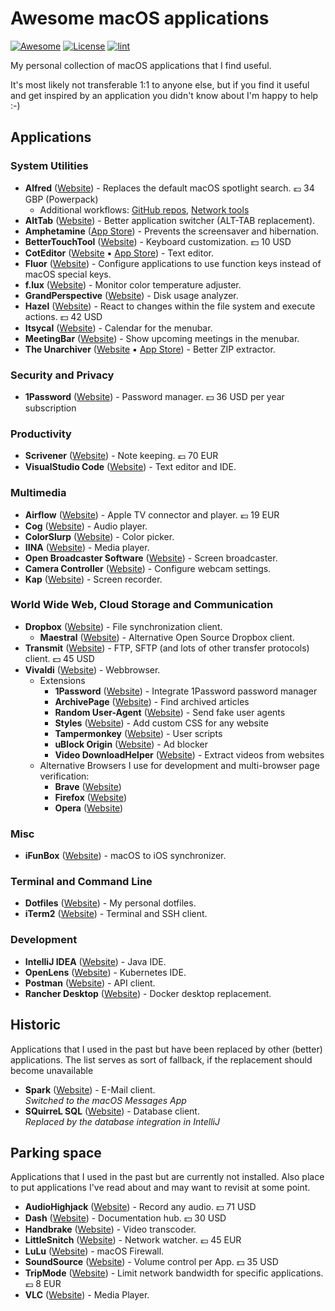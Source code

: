 # Awesome macOS applications

[![Awesome](https://awesome.re/badge.svg)](https://awesome.re)
[![License](https://img.shields.io/:license-mit-blue.svg)](https://www.mit-license.org/)
[![lint](https://github.com/perdian/awesome-macos-applications/actions/workflows/lint.yml/badge.svg)](https://github.com/perdian/awesome-macos-applications/actions/workflows/lint.yml)

My personal collection of macOS applications that I find useful.

It's most likely not transferable 1:1 to anyone else, but if you find it useful and get inspired by an application you didn't know about I'm happy to help :-)

## Applications

### System Utilities

- **Alfred** ([Website](https://www.alfredapp.com/)) - Replaces the default macOS spotlight search. 💷 34 GBP (Powerpack)
  - Additional workflows:
    [GitHub repos](https://github.com/edgarjs/alfred-github-repos),
    [Network tools](https://github.com/fniephaus/alfred-network)
- **AltTab** ([Website](https://alt-tab-macos.netlify.app)) - Better application switcher (ALT-TAB replacement).
- **Amphetamine** ([App Store](https://apps.apple.com/de/app/amphetamine/id937984704)) - Prevents the screensaver and hibernation.
- **BetterTouchTool** ([Website](https://folivora.ai/downloads)) - Keyboard customization. 💵 10 USD
- **CotEditor** ([Website](https://coteditor.com/) ▪ [App Store](https://apps.apple.com/app/coteditor/id1024640650)) - Text editor.
- **Fluor** ([Website](https://github.com/Pyroh/Fluor)) - Configure applications to use function keys instead of macOS special keys.
- **f.lux** ([Website](https://justgetflux.com/news/pages/macquickstart/)) - Monitor color temperature adjuster.
- **GrandPerspective** ([Website](http://grandperspectiv.sourceforge.net)) - Disk usage analyzer.
- **Hazel** ([Website](https://www.noodlesoft.com/)) - React to changes within the file system and execute actions. 💵 42 USD
- **Itsycal** ([Website](https://www.mowglii.com/itsycal/)) - Calendar for the menubar.
- **MeetingBar** ([Website](https://meetingbar.app)) - Show upcoming meetings in the menubar.
- **The Unarchiver** ([Website](https://theunarchiver.com/) ▪ [App Store](https://apps.apple.com/us/app/the-unarchiver/id425424353)) - Better ZIP extractor.

### Security and Privacy

- **1Password** ([Website](https://1password.com/downloads/mac/)) - Password manager. 💵 36 USD per year subscription

### Productivity

- **Scrivener** ([Website](https://www.literatureandlatte.com/scrivener/download)) - Note keeping. 💶 70 EUR
- **VisualStudio Code** ([Website](https://code.visualstudio.com/)) - Text editor and IDE.

### Multimedia

- **Airflow** ([Website](https://airflow.app/)) - Apple TV connector and player. 💶 19 EUR
- **Cog** ([Website](https://kode54.net/cog)) - Audio player.
- **ColorSlurp** ([Website](https://colorslurp.com/)) - Color picker.
- **IINA** ([Website](https://iina.io)) - Media player.
- **Open Broadcaster Software** ([Website](https://obsproject.com/)) - Screen broadcaster.
- **Camera Controller** ([Website](https://github.com/Itaybre/CameraController)) - Configure webcam settings.
- **Kap** ([Website](https://getkap.co)) - Screen recorder.

### World Wide Web, Cloud Storage and Communication

- **Dropbox** ([Website](https://www.dropbox.com/downloading)) - File synchronization client.
  - **Maestral** ([Website](https://maestral.app/)) - Alternative Open Source Dropbox client.
- **Transmit** ([Website](https://panic.com/transmit/)) - FTP, SFTP (and lots of other transfer protocols) client. 💵 45 USD
- **Vivaldi** ([Website](https://vivaldi.com/)) - Webbrowser.
  - Extensions
    - **1Password** ([Website](https://chrome.google.com/webstore/detail/1password-beta-%E2%80%93-password/khgocmkkpikpnmmkgmdnfckapcdkgfaf/)) - Integrate 1Password password manager
    - **ArchivePage** ([Website](https://chromewebstore.google.com/detail/archive-page/gcaimhkfmliahedmeklebabdgagipbia)) - Find archived articles
    - **Random User-Agent** ([Website](https://chrome.google.com/webstore/detail/random-user-agent/einpaelgookohagofgnnkcfjbkkgepnp)) - Send fake user agents
    - **Styles** ([Website](https://chrome.google.com/webstore/detail/stylus/clngdbkpkpeebahjckkjfobafhncgmne/)) - Add custom CSS for any website
    - **Tampermonkey** ([Website](https://chrome.google.com/webstore/detail/tampermonkey/dhdgffkkebhmkfjojejmpbldmpobfkfo)) - User scripts
    - **uBlock Origin** ([Website](https://chrome.google.com/webstore/detail/ublock-origin/cjpalhdlnbpafiamejdnhcphjbkeiagm)) - Ad blocker
    - **Video DownloadHelper** ([Website](https://chrome.google.com/webstore/detail/video-downloadhelper/lmjnegcaeklhafolokijcfjliaokphfk)) - Extract videos from websites
  - Alternative Browsers I use for development and multi-browser page verification:
    - **Brave** ([Website](https://brave.com/))
    - **Firefox** ([Website](https://www.mozilla.org/de/firefox/))
    - **Opera** ([Website](https://www.opera.com/))

### Misc

- **iFunBox** ([Website](https://www.i-funbox.com/)) - macOS to iOS synchronizer.

### Terminal and Command Line

- **Dotfiles** ([Website](https://github.com/perdian/dotfiles)) - My personal dotfiles.
- **iTerm2** ([Website](https://iterm2.com/index.html)) - Terminal and SSH client.

### Development

- **IntelliJ IDEA** ([Website](https://www.jetbrains.com/idea/)) - Java IDE.
- **OpenLens** ([Website](https://flathub.org/de/apps/dev.k8slens.OpenLens)) - Kubernetes IDE.
- **Postman** ([Website](https://www.postman.com/downloads/)) - API client.
- **Rancher Desktop** ([Website](https://rancherdesktop.io)) - Docker desktop replacement.

## Historic

Applications that I used in the past but have been replaced by other (better) applications. The list serves as sort of fallback, if the replacement should become unavailable

- **Spark** ([Website](https://sparkmailapp.com/)) - E-Mail client. \
  *Switched to the macOS Messages App*
- **SQuirreL SQL** ([Website](http://squirrel-sql.sourceforge.net)) - Database client. \
  *Replaced by the database integration in IntelliJ*

## Parking space

Applications that I used in the past but are currently not installed.
Also place to put applications I've read about and may want to revisit at some point.

- **AudioHighjack** ([Website](https://www.rogueamoeba.com/audiohijack/)) - Record any audio. 💵 71 USD
- **Dash** ([Website](https://kapeli.com/dash)) - Documentation hub. 💵 30 USD
- **Handbrake** ([Website](https://handbrake.fr)) - Video transcoder.
- **LittleSnitch** ([Website](https://www.obdev.at/products/littlesnitch/index.html)) - Network watcher. 💶 45 EUR
- **LuLu** ([Website](https://github.com/objective-see/LuLu)) - macOS Firewall.
- **SoundSource** ([Website](https://rogueamoeba.com/soundsource/)) - Volume control per App. 💵 35 USD
- **TripMode** ([Website](https://tripmode.ch/)) - Limit network bandwidth for specific applications. 💶 8 EUR
- **VLC** ([Website](https://www.videolan.org/vlc/)) - Media Player.
